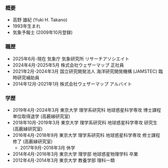 ### 概要
- 高野 雄紀 (Yuki H. Takano)
- 1993年生まれ
- 気象予報士 (2009年10月登録)

### 職歴
- 2025年6月-現在 気象庁 気象研究所 リサーチアソシエイト
- 2024年4月-2025年5月 株式会社ウェザーマップ 正社員
- 2021年2月-2024年3月 国立研究開発法人 海洋研究開発機構 (JAMSTEC) 臨時研究補助員
- 2014年12月-2021年1月 株式会社ウェザーマップ アルバイト

### 学歴
- 2019年4月-2024年3月 東京大学 理学系研究科 地球惑星科学専攻 博士課程 単位取得退学 (高薮縁研究室)
- 2018年10月-2019年3月 東京大学 理学系研究科 地球惑星科学専攻 研究生 (高薮縁研究室)
- 2016年4月-2018年9月 東京大学 理学系研究科 地球惑星科学専攻 修士課程 修了 (高薮縁研究室)
  - 2017年9月-2018年3月 休学
- 2014年4月-2016年3月 東京大学 理学部 地球惑星物理学科 卒業
- 2012年4月-2014年3月 東京大学 教養学部 理科一類
